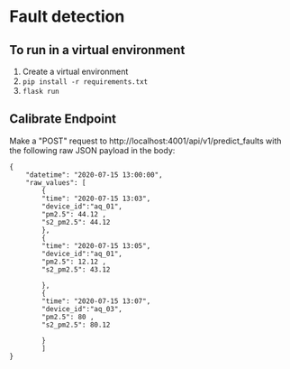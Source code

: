 # Fault detection

## To run in a virtual environment

1. Create a virtual environment
2. `pip install -r requirements.txt`
3. `flask run`

## Calibrate Endpoint

Make a "POST" request to http://localhost:4001/api/v1/predict_faults with the following raw JSON payload in the body:

```{json}
{
    "datetime": "2020-07-15 13:00:00",
    "raw_values": [
        {
        "time": "2020-07-15 13:03",
        "device_id":"aq_01",
        "pm2.5": 44.12 ,
        "s2_pm2.5": 44.12
        },
        {
        "time": "2020-07-15 13:05",
        "device_id":"aq_01",
        "pm2.5": 12.12 ,
        "s2_pm2.5": 43.12

        },
        {
        "time": "2020-07-15 13:07",
        "device_id":"aq_03",
        "pm2.5": 80 ,
        "s2_pm2.5": 80.12

        }
        ]
}
```
